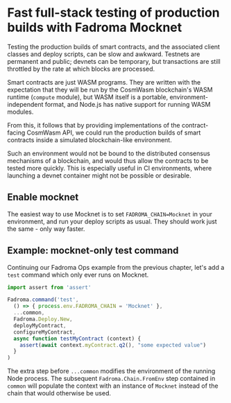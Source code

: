 # Fast full-stack testing of production builds with Fadroma Mocknet

Testing the production builds of smart contracts, and the associated client classes and deploy
scripts, can be slow and awkward. Testnets are permanent and public; devnets can be temporary, but
transactions are still throttled by the rate at which blocks are processed.

Smart contracts are just WASM programs. They are written with the expectation that they will
be run by the CosmWasm blockchain's WASM runtime (`compute` module), but WASM itself is a
portable, environment-independent format, and Node.js has native support for running WASM modules.

From this, it follows that by providing implementations of the contract-facing CosmWasm API,
we could run the production builds of smart contracts inside a simulated blockchain-like
environment.

Such an environment would not be bound to the distributed consensus mechanisms of a blockchain,
and would thus allow the contracts to be tested more quickly. This is especially useful in CI
environments, where launching a devnet container might not be possible or desirable.

## Enable mocknet

The easiest way to use Mocknet is to set `FADROMA_CHAIN=Mocknet` in your environment, and
run your deploy scripts as usual. They should work just the same - only way faster.

## Example: mocknet-only test command

Continuing our Fadroma Ops example from the previous chapter, let's add a `test` command
which only ever runs on Mocknet.

```typescript
import assert from 'assert'

Fadroma.command('test',
  () => { process.env.FADROMA_CHAIN = 'Mocknet' },
  ...common,
  Fadroma.Deploy.New,
  deployMyContract,
  configureMyContract,
  async function testMyContract (context) {
    assert(await context.myContract.q2(), "some expected value")
  }
)
```

The extra step before `...common` modifies the environment of the running Node process.
The subsequent `Fadroma.Chain.FromEnv` step contained in `common` will populate the context
with an instance of `Mocknet` instead of the chain that would otherwise be used.
